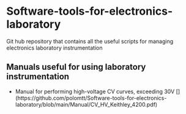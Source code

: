 # Software-tools-for-electronics-laboratory
Git hub repository that contains all the useful scripts for managing electronics laboratory instrumentation

## Manuals useful for using laboratory instrumentation
<ul>
  <li>Manual for performing high-voltage CV curves, exceeding 30V [](https://github.com/polomtt/Software-tools-for-electronics-laboratory/blob/main/Manual/CV_HV_Keithley_4200.pdf)
</ul> 
